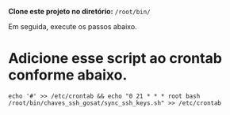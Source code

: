 **Clone este projeto no diretório:** `/root/bin/`

Em seguida, execute os passos abaixo.

# Adicione esse script ao crontab conforme abaixo.
`echo '#' >> /etc/crontab && echo "0 21 * * * root bash /root/bin/chaves_ssh_gosat/sync_ssh_keys.sh" >> /etc/crontab`
